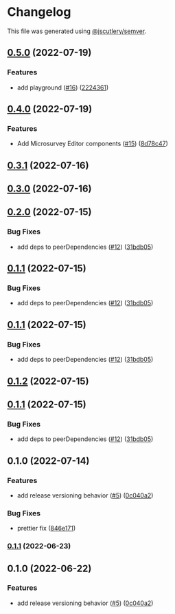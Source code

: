 # Changelog

This file was generated using [@jscutlery/semver](https://github.com/jscutlery/semver).

## [0.5.0](https://github.com/Samelogic/microsurveys/compare/react-microsurveys-editor-0.4.0...react-microsurveys-editor-0.5.0) (2022-07-19)


### Features

* add playground ([#16](https://github.com/Samelogic/microsurveys/issues/16)) ([2224361](https://github.com/Samelogic/microsurveys/commit/2224361fdeb09fbc8f41226b6f07c8c12d09dd95))

## [0.4.0](https://github.com/Samelogic/microsurveys/compare/react-microsurveys-editor-0.3.1...react-microsurveys-editor-0.4.0) (2022-07-19)

### Features

- Add Microsurvey Editor components ([#15](https://github.com/Samelogic/microsurveys/issues/15)) ([8d78c47](https://github.com/Samelogic/microsurveys/commit/8d78c47a9c2cad7eae4fe1aa44ed27b57483cdab))

## [0.3.1](https://github.com/Samelogic/microsurveys/compare/react-microsurveys-editor-0.3.0...react-microsurveys-editor-0.3.1) (2022-07-16)

## [0.3.0](https://github.com/Samelogic/microsurveys/compare/react-microsurveys-editor-0.2.0...react-microsurveys-editor-0.3.0) (2022-07-16)

## [0.2.0](https://github.com/Samelogic/microsurveys/compare/react-microsurveys-editor-0.1.0...react-microsurveys-editor-0.2.0) (2022-07-15)

### Bug Fixes

- add deps to peerDependencies ([#12](https://github.com/Samelogic/microsurveys/issues/12)) ([31bdb05](https://github.com/Samelogic/microsurveys/commit/31bdb05076e25a2daab019dafdc6d5529ab6e293))

## [0.1.1](https://github.com/Samelogic/microsurveys/compare/react-microsurveys-editor-0.1.0...react-microsurveys-editor-0.1.1) (2022-07-15)

### Bug Fixes

- add deps to peerDependencies ([#12](https://github.com/Samelogic/microsurveys/issues/12)) ([31bdb05](https://github.com/Samelogic/microsurveys/commit/31bdb05076e25a2daab019dafdc6d5529ab6e293))

## [0.1.1](https://github.com/Samelogic/microsurveys/compare/react-microsurveys-editor-0.1.0...react-microsurveys-editor-0.1.1) (2022-07-15)

### Bug Fixes

- add deps to peerDependencies ([#12](https://github.com/Samelogic/microsurveys/issues/12)) ([31bdb05](https://github.com/Samelogic/microsurveys/commit/31bdb05076e25a2daab019dafdc6d5529ab6e293))

## [0.1.2](https://github.com/Samelogic/microsurveys/compare/react-microsurveys-editor-0.1.1...react-microsurveys-editor-0.1.2) (2022-07-15)

## [0.1.1](https://github.com/Samelogic/microsurveys/compare/react-microsurveys-editor-0.1.0...react-microsurveys-editor-0.1.1) (2022-07-15)

### Bug Fixes

- add deps to peerDependencies ([#12](https://github.com/Samelogic/microsurveys/issues/12)) ([31bdb05](https://github.com/Samelogic/microsurveys/commit/31bdb05076e25a2daab019dafdc6d5529ab6e293))

## 0.1.0 (2022-07-14)

### Features

- add release versioning behavior ([#5](https://github.com/Samelogic/microsurveys/issues/5)) ([0c040a2](https://github.com/Samelogic/microsurveys/commit/0c040a28f3c88f03e3c2d48bf1cc5ca0d0145d9a))

### Bug Fixes

- prettier fix ([846e171](https://github.com/Samelogic/microsurveys/commit/846e171a7e84b2bfbee81bf39d367149954df183))

### [0.1.1](https://github.com/Samelogic/microsurveys/compare/react-microsurveys-editor-0.1.0...react-microsurveys-editor-0.1.1) (2022-06-23)

## 0.1.0 (2022-06-22)

### Features

- add release versioning behavior ([#5](https://github.com/Samelogic/microsurveys/issues/5)) ([0c040a2](https://github.com/Samelogic/microsurveys/commit/0c040a28f3c88f03e3c2d48bf1cc5ca0d0145d9a))
